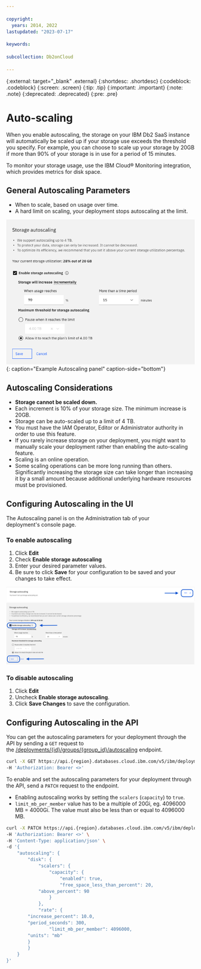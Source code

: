 ```yaml
---

copyright:
  years: 2014, 2022
lastupdated: "2023-07-17"

keywords: 

subcollection: Db2onCloud

---
```


 
{:external: target="_blank" .external}
{:shortdesc: .shortdesc}
{:codeblock: .codeblock}
{:screen: .screen}
{:tip: .tip}
{:important: .important}
{:note: .note}
{:deprecated: .deprecated}
{:pre: .pre}



# Auto-scaling


When you enable autoscaling, the storage on your IBM Db2 SaaS instance will automatically be scaled up if your storage use exceeds the threshold you specify. For example, you can choose to scale up your storage by 20GB if more than 90% of your storage is in use for a period of 15 minutes.

To monitor your storage usage, use the IBM Cloud® Monitoring integration, which provides metrics for disk space.



## General Autoscaling Parameters

- When to scale, based on usage over time.
- A hard limit on scaling, your deployment stops autoscaling at the limit.

![paras.png](images/autoscaling_UI.png){: caption="Example Autoscaling panel" caption-side="bottom"}


## ****Autoscaling Considerations****

- **Storage cannot be scaled down.**
- Each increment is 10% of your storage size. The minimum increase is 20GB.
- Storage can be auto-scaled up to a limit of 4 TB.
- You must have the IAM Operator, Editor or Administrator authority in order to use this feature.
- If you rarely increase storage on your deployment, you might want to manually scale your deployment rather than enabling the auto-scaling feature.
- Scaling is an online operation.
- Some scaling operations can be more long running than others. Significantly increasing the storage size can take longer than increasing it by a small amount because additional underlying hardware resources must be provisioned.



## ****Configuring Autoscaling in the UI****

The Autoscaling panel is on the Administration tab of your deployment's console page.

### To enable autoscaling
1. Click **Edit**  
2. Check **Enable storage autoscaling**
3. Enter your desired parameter values.
4. Be sure to click **Save** for your configuration to be saved and your changes to take effect.

![autoscaling_step1.png](images/autoscaling_step1.png)
<br>
![autoscaling_step2.png](images/autoscaling_step2.png)


### To disable autoscaling
1. Click **Edit**  
2. Uncheck **Enable storage autoscaling**.
3. Click **Save Changes** to save the configuration.


## ****Configuring Autoscaling in the API****

You can get the autoscaling parameters for your deployment through the API by sending a `GET` request to the [/deployments/{id}/groups/{group_id}/autoscaling](https://cloud.ibm.com/apidocs/cloud-databases-api/cloud-databases-api-v5#getautoscalingconditions) endpoint.

```bash
curl -X GET https://api.{region}.databases.cloud.ibm.com/v5/ibm/deployments/{id}/groups/{group_id}/autoscaling \
-H 'Authorization: Bearer <>'
```

To enable and set the autoscaling parameters for your deployment through the API, send a `PATCH` request to the endpoint.

- Enabling autoscaling works by setting the `scalers` (`capacity`) to `true`.
- `limit_mb_per_member` value has to be a  multiple of 20Gi, eg. 4096000 MB = 4000Gi. The value must also be less than or equal to 4096000 MB.

```bash
curl -X PATCH https://api.{region}.databases.cloud.ibm.com/v5/ibm/deployments/{id}/groups/{group_id}/autoscaling
-H 'Authorization: Bearer <>' \
-H 'Content-Type: application/json' \
-d '{
    "autoscaling": {
        "disk": {
            "scalers": {
                "capacity": {
                    "enabled": true,
                    "free_space_less_than_percent": 20,
		    "above_percent": 90
                }
            },
            "rate": {
		"increase_percent": 10.0,
		"period_seconds": 300,
                "limit_mb_per_member": 4096000,
		"units": "mb"
        }
        }
    }
}'
```
